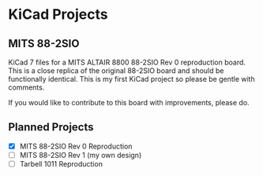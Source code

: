 # KiCad Projects

## MITS 88-2SIO

KiCad 7 files for a MITS ALTAIR 8800 88-2SIO Rev 0 reproduction board. This is a close replica of the original 88-2SIO board and should be functionally identical. This is my first KiCad project so please be gentle with comments.

If you would like to contribute to this board with improvements, please do.

## Planned Projects

- [x] MITS 88-2SIO Rev 0 Reproduction
- [ ] MITS 88-2SIO Rev 1 (my own design)
- [ ] Tarbell 1011 Reproduction

